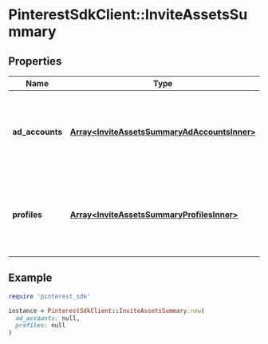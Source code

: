 # PinterestSdkClient::InviteAssetsSummary

## Properties

| Name | Type | Description | Notes |
| ---- | ---- | ----------- | ----- |
| **ad_accounts** | [**Array&lt;InviteAssetsSummaryAdAccountsInner&gt;**](InviteAssetsSummaryAdAccountsInner.md) | List of ad account IDs and respective permission levels that will be assigned. | [optional] |
| **profiles** | [**Array&lt;InviteAssetsSummaryProfilesInner&gt;**](InviteAssetsSummaryProfilesInner.md) | List of profile IDs and respective permission levels that will be assigned. | [optional] |

## Example

```ruby
require 'pinterest_sdk'

instance = PinterestSdkClient::InviteAssetsSummary.new(
  ad_accounts: null,
  profiles: null
)
```


